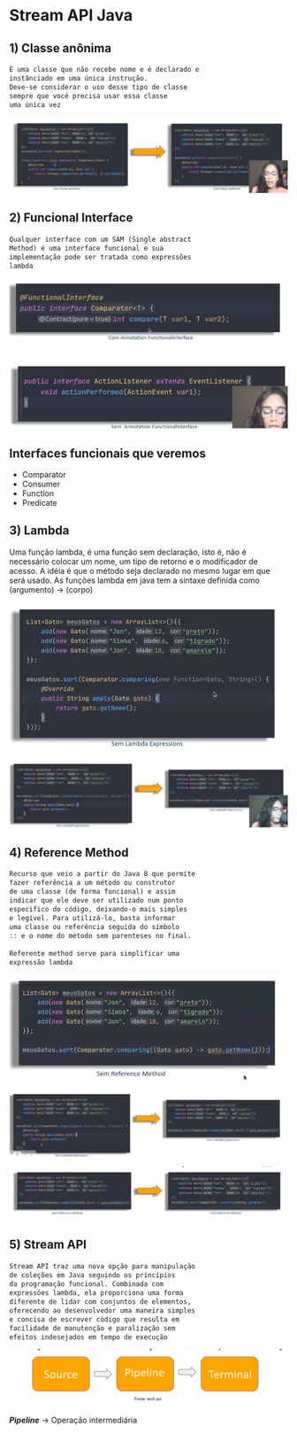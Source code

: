 # Stream API Java


## 1) Classe anônima


    É uma classe que não recebe nome e é declarado e 
    instânciado em uma única instrução.
    Deve-se considerar o uso desse tipo de classe
    sempre que você precisa usar essa classe
    uma única vez

![img_3.png](img_3.png)

## 2) Funcional Interface


    Qualquer interface com um SAM (Single abstract
    Method) é uma interface funcional e sua 
    implementação pode ser tratada como expressões
    lambda

![img_4.png](img_4.png)

![img_5.png](img_5.png)

## Interfaces funcionais que veremos
- Comparator
- Consumer
- Function
- Predicate

## 3) Lambda

Uma função lambda, é uma função sem declaração, isto é,
não é necessário colocar um nome, um tipo de retorno
e o modificador de acesso. A idéia é que o método
seja declarado no mesmo lugar em que será usado.
As funções lambda em java tem a sintaxe definida como
(argumento) -> (corpo)

![img_6.png](img_6.png)

![img_7.png](img_7.png)

## 4) Reference Method


    Recurso que veio a partir do Java 8 que permite
    fazer referência a um método ou construtor
    de uma classe (de forma funcional) e assim
    indicar que ele deve ser utilizado num ponto
    especifico do código, deixando-o mais simples
    e legível. Para utilizá-lo, basta informar
    uma classe ou referência seguida do símbolo
    :: e o nome do método sem parenteses no final.
    
    Referente method serve para simplificar uma
    expressão lambda

![img_8.png](img_8.png)

![img_9.png](img_9.png)

![img_10.png](img_10.png)

## 5) Stream API


    Stream API traz uma nova opção para manipulação 
    de coleções em Java seguindo os princípios
    da programação funcional. Combinada com
    expressões lambda, ela proporciona uma forma
    diferente de lidar com conjuntos de elementos,
    oferecendo ao desenvolvedor uma maneira simples
    e concisa de escrever código que resulta em 
    facilidade de manutenção e paralização sem
    efeitos indesejados em tempo de execução


![img_11.png](img_11.png)

***Pipeline*** -> Operação intermediária